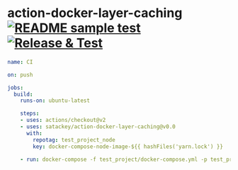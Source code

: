 # action-docker-layer-caching [![README sample test](https://github.com/satackey/action-docker-layer-caching/workflows/README%20sample%20test/badge.svg?event=push)](https://github.com/satackey/action-docker-layer-caching/actions?query=workflow%3A%22README+sample+test%22) [![Release & Test](https://github.com/satackey/action-docker-layer-caching/workflows/Release%20&%20Test/badge.svg)](https://github.com/satackey/action-docker-layer-caching/actions?query=workflow%3A%22Release+%26+Test%22)

```yaml
name: CI

on: push

jobs:
  build:
    runs-on: ubuntu-latest

    steps:
    - uses: actions/checkout@v2
    - uses: satackey/action-docker-layer-caching@v0.0
      with:
        repotag: test_project_node
        key: docker-compose-node-image-${{ hashFiles('yarn.lock') }}

    - run: docker-compose -f test_project/docker-compose.yml -p test_project build
```
